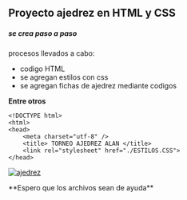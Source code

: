 ## Proyecto ajedrez en HTML y CSS

##### se crea paso a paso

<p>
procesos llevados a cabo:
</p>

- codigo HTML
- se agregan estilos con css
- se agregan fichas de ajedrez mediante codigos

**Entre otros**

```
<!DOCTYPE html>
<html>
<head>
    <meta charset="utf-8" />
    <title> TORNEO AJEDREZ ALAN </title>
    <link rel="stylesheet" href="./ESTILOS.CSS">
</head>
```

[![ajedrez](https://img.freepik.com/fotos-premium/tablero-ajedrez-figuras-sobre-fondo-oscuro_93675-101327.jpg "ajedrez")](https://img.freepik.com/fotos-premium/tablero-ajedrez-figuras-sobre-fondo-oscuro_93675-101327.jpg "ajedrez")

<p>
 **Espero que los archivos sean de ayuda**
</p>
